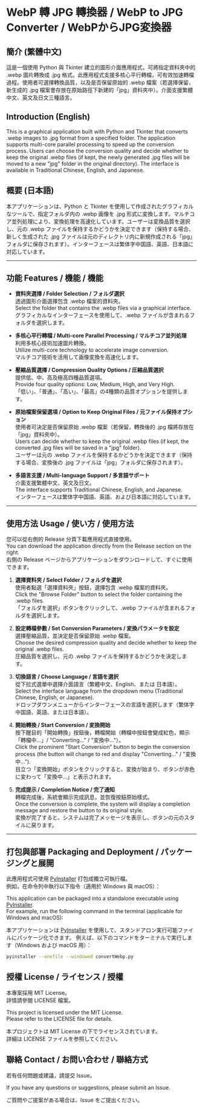 # WebP 轉 JPG 轉換器 / WebP to JPG Converter / WebPからJPG変換器

## 簡介 (繁體中文)
這是一個使用 Python 與 Tkinter 建立的圖形介面應用程式，可將指定資料夾中的 .webp 圖片轉換成 .jpg 格式。此應用程式支援多核心平行轉檔，可有效加速轉檔過程。使用者可選擇轉換品質，以及是否保留原始的 .webp 檔案（若選擇保留，新生成的 .jpg 檔案會存放在原始路徑下新建的「jpg」資料夾中）。介面支援繁體中文、英文及日文三種語言。

## Introduction (English)
This is a graphical application built with Python and Tkinter that converts .webp images to .jpg format from a specified folder. The application supports multi-core parallel processing to speed up the conversion process. Users can choose the conversion quality and decide whether to keep the original .webp files (if kept, the newly generated .jpg files will be moved to a new "jpg" folder in the original directory). The interface is available in Traditional Chinese, English, and Japanese.

## 概要 (日本語)
本アプリケーションは、Python と Tkinter を使用して作成されたグラフィカルなツールで、指定フォルダ内の .webp 画像を .jpg 形式に変換します。マルチコア並列処理により、変換処理を高速化しています。ユーザーは変換品質を選択し、元の .webp ファイルを保持するかどうかを決定できます（保持する場合、新しく生成された .jpg ファイルは元のディレクトリ内に新規作成される「jpg」フォルダに保存されます）。インターフェースは繁体字中国語、英語、日本語に対応しています。


---

## 功能 Features / 機能 / 機能
- **資料夾選擇 / Folder Selection / フォルダ選択**  
  透過圖形介面選擇包含 .webp 檔案的資料夾。  
  Select the folder that contains the .webp files via a graphical interface.  
  グラフィカルなインターフェースを使用して、.webp ファイルが含まれるフォルダを選択します。

- **多核心平行轉檔 / Multi-core Parallel Processing / マルチコア並列処理**  
  利用多核心技術加速圖片轉換。  
  Utilize multi-core technology to accelerate image conversion.  
  マルチコア技術を活用して画像変換を高速化します。

- **壓縮品質選擇 / Compression Quality Options / 圧縮品質選択**  
  提供低、中、高及極高四種品質選項。  
  Provide four quality options: Low, Medium, High, and Very High.  
  「低い」、「普通」、「高い」、「最高」の4種類の品質オプションを提供します。

- **原始檔案保留選項 / Option to Keep Original Files / 元ファイル保持オプション**  
  使用者可決定是否保留原始 .webp 檔案（若保留，轉換後的 .jpg 檔將存放在「jpg」資料夾中）。  
  Users can decide whether to keep the original .webp files (if kept, the converted .jpg files will be saved in a "jpg" folder).  
  ユーザーは元の .webp ファイルを保持するかどうかを決定できます（保持する場合、変換後の .jpg ファイルは「jpg」フォルダに保存されます）。

- **多語言支援 / Multi-language Support / 多言語サポート**  
  介面支援繁體中文、英文及日文。  
  The interface supports Traditional Chinese, English, and Japanese.  
  インターフェースは繁体字中国語、英語、および日本語に対応しています。


---

## 使用方法 Usage / 使い方 / 使用方法

您可以從右側的 Release 分頁下載應用程式直接使用。  
You can download the application directly from the Release section on the right.  
右側の Release ページからアプリケーションをダウンロードして、すぐに使用できます。

1. **選擇資料夾 / Select Folder / フォルダを選択**  
   使用者點選「選擇資料夾」按鈕，選擇包含 .webp 檔案的資料夾。  
   Click the "Browse Folder" button to select the folder containing the .webp files.  
   「フォルダを選択」ボタンをクリックして、.webp ファイルが含まれるフォルダを選択します。

2. **設定轉檔參數 / Set Conversion Parameters / 変換パラメータを設定**  
   選擇壓縮品質，並決定是否保留原始 .webp 檔案。  
   Choose the desired compression quality and decide whether to keep the original .webp files.  
   圧縮品質を選択し、元の .webp ファイルを保持するかどうかを決定します。

3. **切換語言 / Choose Language / 言語を選択**  
   從下拉式選單中選擇介面語言（繁體中文、English、または 日本語）。  
   Select the interface language from the dropdown menu (Traditional Chinese, English, or Japanese).  
   ドロップダウンメニューからインターフェースの言語を選択します（繁体字中国語、英語、または日本語）。

4. **開始轉換 / Start Conversion / 変換開始**  
   按下醒目的「開始轉換」按鈕後，轉檔開始（轉檔中按鈕會變成紅色，顯示「轉檔中...」/ "Converting..." / "変換中..."）。  
   Click the prominent "Start Conversion" button to begin the conversion process (the button will change to red and display "Converting..." / "変換中...").  
   目立つ「変換開始」ボタンをクリックすると、変換が始まり、ボタンが赤色に変わって「変換中...」と表示されます。

5. **完成提示 / Completion Notice / 完了通知**  
   轉檔完成後，系統會顯示完成訊息，並恢復按鈕原始樣式。  
   Once the conversion is complete, the system will display a completion message and restore the button to its original style.  
   変換が完了すると、システムは完了メッセージを表示し、ボタンの元のスタイルに戻ります。


---

## 打包與部署 Packaging and Deployment / パッケージングと展開
此應用程式可使用 [PyInstaller](https://pyinstaller.readthedocs.io/) 打包成獨立可執行檔。  
例如，在命令列中執行以下指令（適用於 Windows 與 macOS）：  

This application can be packaged into a standalone executable using [PyInstaller](https://pyinstaller.readthedocs.io/).  
For example, run the following command in the terminal (applicable for Windows and macOS):  

本アプリケーションは [PyInstaller](https://pyinstaller.readthedocs.io/) を使用して、スタンドアロン実行可能ファイルにパッケージ化できます。
例えば、以下のコマンドをターミナルで実行します（Windows および macOS 用）：
```bash
pyinstaller --onefile --windowed convertWebp.py
```

## 授權 License / ライセンス / 授權
本專案採用 MIT License。  
詳情請參閱 LICENSE 檔案。

This project is licensed under the MIT License.  
Please refer to the LICENSE file for details.

本プロジェクトは MIT License の下でライセンスされています。  
詳細は LICENSE ファイルを参照してください。

## 聯絡 Contact / お問い合わせ / 聯絡方式
若有任何問題或建議，請提交 Issue。

If you have any questions or suggestions, please submit an Issue.

ご質問やご提案がある場合は、Issue をご提出ください。

